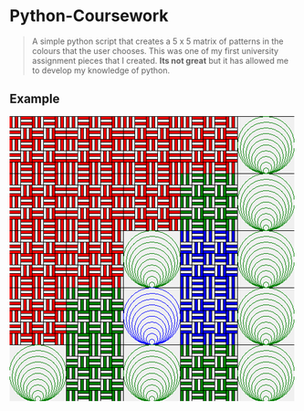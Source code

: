 # Python-Coursework
> A simple python script that creates a 5 x 5 matrix of patterns in the colours that the user chooses. This was one of my first university assignment pieces that I created. **Its not great** but it has allowed me to develop my knowledge of python.

## Example 
![Alt text](/images/example.png?raw=true "Example matrix")
